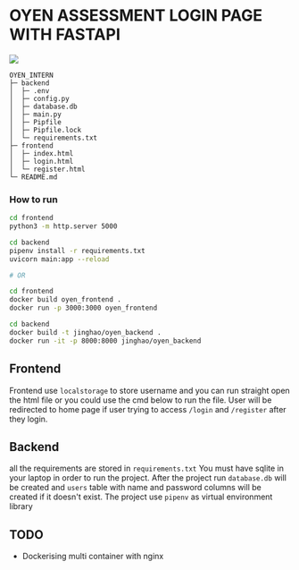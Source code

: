 # OYEN ASSESSMENT LOGIN PAGE WITH FASTAPI

![](assets/demo.gif)

```
OYEN_INTERN
├─ backend
│  ├─ .env
│  ├─ config.py
│  ├─ database.db
│  ├─ main.py
│  ├─ Pipfile
│  ├─ Pipfile.lock
│  └─ requirements.txt
├─ frontend
│  ├─ index.html
│  ├─ login.html
│  └─ register.html
└─ README.md

```
### How to run
```bash
cd frontend
python3 -m http.server 5000

cd backend
pipenv install -r requirements.txt
uvicorn main:app --reload

# OR

cd frontend 
docker build oyen_frontend .
docker run -p 3000:3000 oyen_frontend

cd backend
docker build -t jinghao/oyen_backend .
docker run -it -p 8000:8000 jinghao/oyen_backend
```

## Frontend
Frontend use `localstorage` to store username and you can run straight open the html file or you could use the cmd below to run the file. User will be redirected to home page if user trying to access `/login` and `/register` after they login.


## Backend
all the requirements are stored in `requirements.txt`
You must have sqlite in your laptop in order to run the project. After the project run `database.db` will be created and `users` table with name and password columns will be created if it doesn't exist.
The project use `pipenv` as virtual environment library


## TODO

- Dockerising multi container with nginx 
